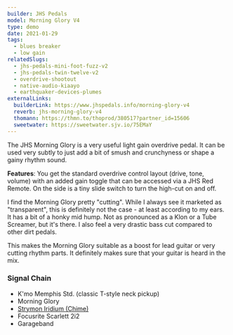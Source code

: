 ```yaml
---
builder: JHS Pedals
model: Morning Glory V4
type: demo
date: 2021-01-29
tags:
  - blues breaker
  - low gain
relatedSlugs:
  - jhs-pedals-mini-foot-fuzz-v2
  - jhs-pedals-twin-twelve-v2
  - overdrive-shootout
  - native-audio-kiaayo
  - earthquaker-devices-plumes
externalLinks:
  builderLink: https://www.jhspedals.info/morning-glory-v4
  reverb: jhs-morning-glory-v4
  thomann: https://thmn.to/thoprod/380517?partner_id=15606
  sweetwater: https://sweetwater.sjv.io/75EMaY
---
```


The JHS Morning Glory is a very useful light gain overdrive pedal. It can be used very subtly to just add a bit of smush and crunchyness or shape a gainy rhythm sound.

**Features**: You get the standard overdrive control layout (drive, tone, volume) with an added gain toggle that can be accessed via a JHS Red Remote. On the side is a tiny slide switch to turn the high-cut on and off.

I find the Morning Glory pretty "cutting". While I always see it marketed as "transparent", this is definitely not the case - at least according to my ears. It has a bit of a honky mid hump. Not as pronounced as a Klon or a Tube Screamer, but it's there. I also feel a very drastic bass cut compared to other dirt pedals.

This makes the Morning Glory suitable as a boost for lead guitar or very cutting rhythm parts. It definitely makes sure that your guitar is heard in the mix.

### Signal Chain

- K'mo Memphis Std. (classic T-style neck pickup)
- Morning Glory
- [Strymon Iridium (Chime)](/demos/strymon-iridium)
- Focusrite Scarlett 2i2
- Garageband

